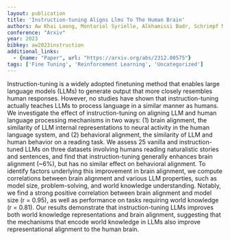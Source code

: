 ```yaml
---
layout: publication
title: 'Instruction-tuning Aligns Llms To The Human Brain'
authors: Aw Khai Loong, Montariol Syrielle, Alkhamissi Badr, Schrimpf Martin, Bosselut Antoine
conference: "Arxiv"
year: 2023
bibkey: aw2023instruction
additional_links:
  - {name: "Paper", url: "https://arxiv.org/abs/2312.00575"}
tags: ['Fine Tuning', 'Reinforcement Learning', 'Uncategorized']
---
```

Instruction-tuning is a widely adopted finetuning method that enables large language models (LLMs) to generate output that more closely resembles human responses. However, no studies have shown that instruction-tuning actually teaches LLMs to process language in a similar manner as humans. We investigate the effect of instruction-tuning on aligning LLM and human language processing mechanisms in two ways: (1) brain alignment, the similarity of LLM internal representations to neural activity in the human language system, and (2) behavioral alignment, the similarity of LLM and human behavior on a reading task. We assess 25 vanilla and instruction-tuned LLMs on three datasets involving humans reading naturalistic stories and sentences, and find that instruction-tuning generally enhances brain alignment (~6&#37;), but has no similar effect on behavioral alignment. To identify factors underlying this improvement in brain alignment, we compute correlations between brain alignment and various LLM properties, such as model size, problem-solving, and world knowledge understanding. Notably, we find a strong positive correlation between brain alignment and model size (r = 0.95), as well as performance on tasks requiring world knowledge (r = 0.81). Our results demonstrate that instruction-tuning LLMs improves both world knowledge representations and brain alignment, suggesting that the mechanisms that encode world knowledge in LLMs also improve representational alignment to the human brain.

